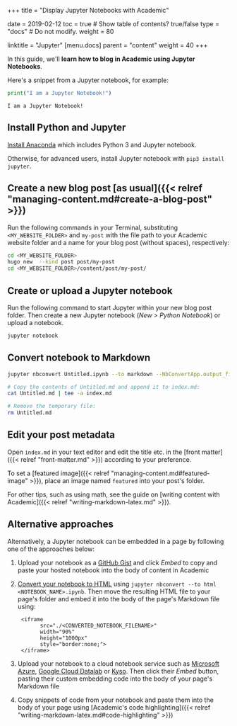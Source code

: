+++
title = "Display Jupyter Notebooks with Academic"

date = 2019-02-12
toc = true  # Show table of contents? true/false
type = "docs"  # Do not modify.
weight = 80

linktitle = "Jupyter"
[menu.docs]
  parent = "content"
  weight = 40
+++

In this guide, we'll **learn how to blog in Academic using Jupyter Notebooks**.

Here's a snippet from a Jupyter notebook, for example:

```python
print("I am a Jupyter Notebook!")
```

    I am a Jupyter Notebook!

## Install Python and Jupyter

[Install Anaconda](https://www.anaconda.com/distribution/#download-section) which includes Python 3 and Jupyter notebook.

Otherwise, for advanced users, install Jupyter notebook with `pip3 install jupyter`.

## Create a new blog post [as usual]({{< relref "managing-content.md#create-a-blog-post" >}})

Run the following commands in your Terminal, substituting `<MY_WEBSITE_FOLDER>` and `my-post` with the file path to your Academic website folder and a name for your blog post (without spaces), respectively:  

```bash
cd <MY_WEBSITE_FOLDER>
hugo new  --kind post post/my-post
cd <MY_WEBSITE_FOLDER>/content/post/my-post/
```

## Create or upload a Jupyter notebook

Run the following command to start Jupyter within your new blog post folder. Then create a new Jupyter notebook (*New > Python Notebook*) or upload a notebook.

```bash
jupyter notebook
```

## Convert notebook to Markdown

```bash
jupyter nbconvert Untitled.ipynb --to markdown --NbConvertApp.output_files_dir=.

# Copy the contents of Untitled.md and append it to index.md:
cat Untitled.md | tee -a index.md

# Remove the temporary file:
rm Untitled.md
```

## Edit your post metadata

Open `index.md` in your text editor and edit the title etc. in the [front matter]({{< relref "front-matter.md" >}}) according to your preference.

To set a [featured image]({{< relref "managing-content.md#featured-image" >}}), place an image named `featured` into your post's folder.

For other tips, such as using math, see the guide on [writing content with Academic]({{< relref "writing-markdown-latex.md" >}}). 

## Alternative approaches

Alternatively, a Jupyter notebook can be embedded in a page by following one of the approaches below:

1. Upload your notebook as a [GitHub Gist](https://gist.github.com) and click *Embed* to copy and paste your hosted notebook into the body of content in Academic

2. [Convert your notebook to HTML](
https://nbconvert.readthedocs.io/) using `jupyter nbconvert --to html <NOTEBOOK_NAME>.ipynb`. Then move the resulting HTML file to your page's folder and embed it into the body of the page's Markdown file using:

        <iframe
              src="./<CONVERTED_NOTEBOOK_FILENAME>"
              width="90%"
              height="1000px"
              style="border:none;">
        </iframe>

3. Upload your notebook to a cloud notebook service such as [Microsoft Azure](https://notebooks.azure.com/), [Google Cloud Datalab](https://cloud.google.com/datalab/) or [Kyso](https://kyso.io). Then click their *Embed* button, pasting their custom embedding code into the body of your page's Markdown file

4. Copy snippets of code from your notebook and paste them into the body of your page using [Academic's code highlighting]({{< relref "writing-markdown-latex.md#code-highlighting" >}})
